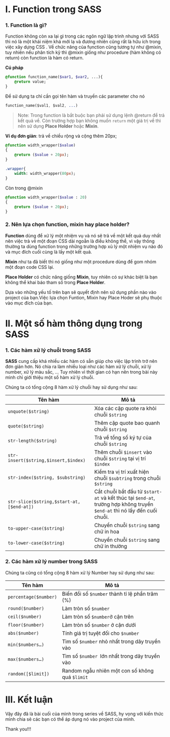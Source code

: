 # **I. Function trong SASS**
### **1. Function là gì?**

Function không còn xa lại gì trong các ngôn ngữ lập trình nhưng với SASS thì nó là một khái niệm khá mới lạ và đương nhiên cũng rất là hữu ích trong việc xây dựng CSS . Về chức năng của function cũng tương tự như @mixin, tuy nhiên nếu phân tích kỹ thì @mixin giống như procedure (hàm không có return) còn function là hàm có return.

**Cú pháp**
```sass
@function function_name($var1, $var2, ...){
    @return value;
}
```
Để sử dụng ta chỉ cần gọi tên hàm và  truyền các parameter cho nó

```sass
function_name($val1, $val2, ...)
```

> Note: Trong function là bắt buộc bạn phải sử dụng lệnh @return để trả kết quả về. Còn trường hợp bạn không muốn `return` một giá trị về thì nên sử dụng **Place Holder** hoặc **Mixin**.

**Ví dụ đơn giản**: trả về chiều rộng và cộng thêm 20px;

```sass
@function width_wrapper($value)
{
    @return ($value + 20px);
}
 
.wrapper{
    width: width_wrapper(80px);
}
```
Còn trong @mixin
```sass
@function width_wrapper($value : 20)
{
    @return ($value + 20px);
}
```
### **2. Nên lựa chọn function, mixin hay place holder?**
**Function** dùng để xử lý một nhiệm vụ và nó sẽ trả về một kết quả duy nhất nên việc trả về một đoạn CSS dài ngoằn là điều không thể, vì vậy thông thường ta dùng function trong những trường hợp xủ lý một nhiệm vụ nào đó và mục đích cuối cùng là lấy một kết quả.

**Mixin** như ta đã biết thì nó giống như một procedure dùng để gom nhóm một đoạn code CSS lại.

**Place Holder** có chức năng giống **Mixin**, tuy nhiên có sự khác biệt là bạn không thể khai báo tham số trong **Place Holder**.

Dựa vào những yếu tố trên bạn sẽ quyết định nên sử dụng phần nào vào project của bạn.Việc lựa chọn Funtion, Mixin hay Place Hoder sẽ phụ thuộc vào mục đích của bạn.
# **II. Một số hàm thông dụng trong SASS**
### **1. Các hàm xử lý chuỗi trong SASS**
**SASS** cung cấp khá nhiều các hàm có sẵn giúp cho việc lập trình trở nên đơn giản hơn. Nó chia ra làm nhiều loại như các hàm xử lý chuỗi, xử lý number, xử lý màu sắc, ... Tuy nhiên vì thời gian có hạn nên trong bài này mình chỉ giới thiệu một số hàm xử lý chuỗi.

Chúng ta có tổng cộng 8 hàm xử lý chuỗi hay sử dụng như sau:

| Tên hàm |  	Mô tả |
| --------| -------- |
| `unquote($string)`      | Xóa các cặp quote ra khỏi chuỗi `$string`     |
| `quote($string)`      | Thêm cặp quote bao quanh chuỗi `$string`    |
| `str-length($string)`      | Trả về tổng số ký tự của chuỗi `$string`    |
| `str-insert($string,$insert,$index)`      |Thêm chuỗi  `$insert` vào chuỗi `$string` tại vị trí  `$index`     |
| `str-index($string, $substring)`      | Kiểm tra vị trí xuất hiện chuỗi `$subtring` trong chuỗi `$string`     |
| `str-slice($string,$start-at,[$end-at])`      | Cắt chuỗi bắt đầu từ `$start-at` và kết thúc tại `$end-at`, trường hợp không truyền `$end-at` thì nó lấy đến cuối chuỗi.    |
| `to-upper-case($string)`      | Chuyển chuỗi `$string` sang chữ in hoa    |
| `to-lower-case($string)`      | Chuyển chuỗi `$string` sang chữ in thường   |

### **2. Các hàm xử lý number trong SASS**
Chúng ta cũng có tổng cộng 8 hàm xử lý Number hay sử dụng như sau:

| Tên hàm |  	Mô tả |
| --------| -------- |
| `percentage($number)`      | Biến đổi số `$number` thành tỉ lệ phần trăm (%)  |
| `round($number)`      |Làm tròn số `$number`  |
| `ceil($number)`      | Làm tròn số `$number`ở cận trên    |
| `floor($number)`      |Làm tròn số `$number` ở cận dưới   |
| `abs($number)`      | Tính giá trị tuyệt đối cho `$number`   |
| `min($numbers…)`      | Tìm số `$number` nhỏ nhất trong dãy truyền vào |
| `max($numbers…)`      | Tìm số `$number `lớn nhất trong dãy truyền vào   |
| `random([$limit])`      |Random ngẫu nhiên một con số không quá `$limit`   |
# **III. Kết luận**
Vậy đây đã là bài cuối của mình trong series về SASS,  hy vọng với kiến thức mình chia sẻ các bạn có thể áp dụng nó vào project của mình.

Thank you!!!
